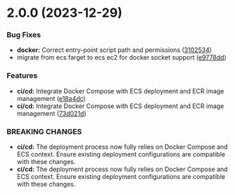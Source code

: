 # 2.0.0 (2023-12-29)


### Bug Fixes

* **docker:** Correct entry-point script path and permissions ([3102534](https://github.com/xosnrdev/carai-api/commit/31025342290200cba00213b0730dc74f2212cc4a))
* migrate from ecs farget to ecs ec2 for docker socket support ([e9778dd](https://github.com/xosnrdev/carai-api/commit/e9778ddbb280cf22a621acd14cdfdce1721a6d31))


### Features

* **ci/cd:** Integrate Docker Compose with ECS deployment and ECR image management ([e18a4dc](https://github.com/xosnrdev/carai-api/commit/e18a4dc63c08123deaa6ad63a1221eb46cac3025))
* **ci/cd:** Integrate Docker Compose with ECS deployment and ECR image management ([73d021d](https://github.com/xosnrdev/carai-api/commit/73d021d45300c222618cda668db12be75d8cd16a))


### BREAKING CHANGES

* **ci/cd:** The deployment process now fully relies on Docker Compose and ECS context. Ensure existing deployment configurations are compatible with these changes.
* **ci/cd:** The deployment process now fully relies on Docker Compose and ECS context. Ensure existing deployment configurations are compatible with these changes.



